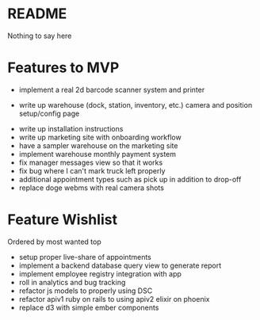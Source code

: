 README
======

Nothing to say here

Features to MVP
===============
- implement a real 2d barcode scanner system and printer
+ write up warehouse (dock, station, inventory, etc.) camera and position setup/config page
- write up installation instructions
- write up marketing site with onboarding workflow
- have a sampler warehouse on the marketing site
- implement warehouse monthly payment system
- fix manager messages view so that it works
- fix bug where I can't mark truck left properly
- additional appointment types such as pick up in addition to drop-off
- replace doge webms with real camera shots

Feature Wishlist
================
Ordered by most wanted top

- setup proper live-share of appointments
- implement a backend database query view to generate report
- implement employee registry integration with app
- roll in analytics and bug tracking 
- refactor js models to properly using DSC
- refactor apiv1 ruby on rails to using apiv2 elixir on phoenix
- replace d3 with simple ember components